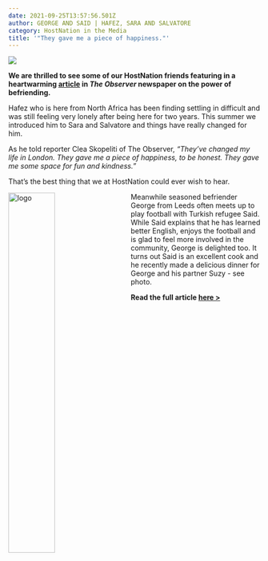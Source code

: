```yaml
---
date: 2021-09-25T13:57:56.501Z
author: GEORGE AND SAID | HAFEZ, SARA AND SALVATORE
category: HostNation in the Media
title: '"They gave me a piece of happiness."'
---
```

![](/assets/observer-header.jpg)

**We are thrilled to see some of our HostNation friends featuring in a heartwarming <a target="_blank" rel="noreferrer noopener" href="https://www.theguardian.com/world/2021/sep/19/a-friend-in-need-volunteers-rush-to-help-refugees-feel-at-home-in-uk">article</a> in *The Observer* newspaper on the power of befriending.** 

Hafez who is here from North Africa has been finding settling in difficult and was still feeling very lonely after being here for two years. This summer we introduced him to Sara and Salvatore and things have really changed for him. 

As he told reporter Clea Skopeliti of The Observer, *“They’ve changed my life in London. They gave me a piece of happiness, to be honest. They gave me some space for fun and kindness.”*

That’s the best thing that we at HostNation could ever wish to hear.

<img src="/assets/george-et-al-dinner-aug-2021.jpeg" alt="logo" style="width:43%;padding-right:25px;" ALIGN="left" />
Meanwhile seasoned befriender George from Leeds often meets up to play football with Turkish refugee Said. While Said explains that he has learned better English, enjoys the football and is glad to feel more involved in the community, George is delighted too. It turns out Said is an excellent cook and he recently made a delicious dinner for George and his partner Suzy - see photo. 

**Read the full article <a target="_blank" rel="noreferrer noopener" href="https://www.theguardian.com/world/2021/sep/19/a-friend-in-need-volunteers-rush-to-help-refugees-feel-at-home-in-uk">here ></a>**